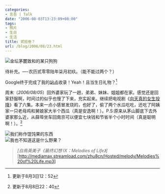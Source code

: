 ```yaml
---
categories:
- 言吾 | Talk
date: "2006-08-03T13:23:09+08:00"
tags:
- 照片
- 生日
- 生活
title: 贰拾叁？
url: /blog/2006/08/23.html
---
```

![金坛茅麓致和的某只狗狗](/images/posts/a-dog.jpg)

待补充。—-农历贰零零陆年柒月初玖。（能不能过两个？）

Google终于完成了我的[站点](http://www.google.com/search?hl=zh-CN&newwindow=1&q=zhu8&lr= "zhu8&Google 搜索")收录！Yeah！且当生日礼物？[^1]

周末（*2006/08/05*）回外婆家玩了一趟，弟弟、妹妹、姐姐都在家。感觉还是回家舒服啊，时间过的似乎也慢了下来，充实起来。继续把电视剧《[向天真的女生投降](https://zhu8.net/blog/2006/08/xiang-tian-zhen-de-nv-sheng-tou-xiang.html "向天真的女生投降")》看了六集。本来一点小感冒发烧的，也好了，偷了两个水瓜吃吃，还吃了阿姨家一只老母鸡和舅娘家大半个西瓜（真是安逸啊！）。P.S:原来从茅山脚底下去外婆家那么近，从薛埠坐车回南京可以便宜七块钱和节省半个小时时间（真是聪明啊！）。[^2]

![我们称作馄饨果的东西](/images/posts/hundunguo.jpg)  
![我也不知道这是什么野果？](/images/posts/some-wild.jpg)

> *[白鳥英美子《最终幻想 Ⅸ：Melodies of Life》]*  
> [http://mediamax.streamload.com/zhu8cn/Hosted/melody/Melodies%20of%20Life.mp3]

[^1]: 更新于8月3日12：52
[^2]: 更新于8月8日22：40